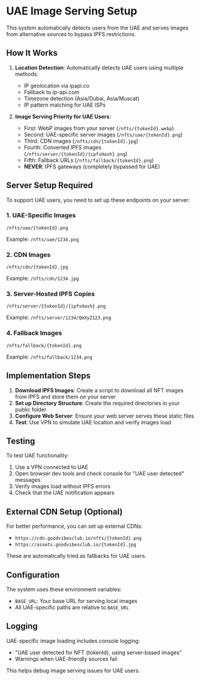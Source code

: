# UAE Image Serving Setup

This system automatically detects users from the UAE and serves images from alternative sources to bypass IPFS restrictions.

## How It Works

1. **Location Detection**: Automatically detects UAE users using multiple methods:
   - IP geolocation via ipapi.co
   - Fallback to ip-api.com
   - Timezone detection (Asia/Dubai, Asia/Muscat)
   - IP pattern matching for UAE ISPs

2. **Image Serving Priority for UAE Users**:
   - First: WebP images from your server (`/nfts/{tokenId}.webp`)
   - Second: UAE-specific server images (`/nfts/uae/{tokenId}.png`)
   - Third: CDN images (`/nfts/cdn/{tokenId}.jpg`)
   - Fourth: Converted IPFS images (`/nfts/server/{tokenId}/{ipfsHash}.png`)
   - Fifth: Fallback URLs (`/nfts/fallback/{tokenId}.png`)
   - **NEVER**: IPFS gateways (completely bypassed for UAE)

## Server Setup Required

To support UAE users, you need to set up these endpoints on your server:

### 1. UAE-Specific Images
```
/nfts/uae/{tokenId}.png
```
Example: `/nfts/uae/1234.png`

### 2. CDN Images
```
/nfts/cdn/{tokenId}.jpg
```
Example: `/nfts/cdn/1234.jpg`

### 3. Server-Hosted IPFS Copies
```
/nfts/server/{tokenId}/{ipfsHash}.png
```
Example: `/nfts/server/1234/QmXyZ123.png`

### 4. Fallback Images
```
/nfts/fallback/{tokenId}.png
```
Example: `/nfts/fallback/1234.png`

## Implementation Steps

1. **Download IPFS Images**: Create a script to download all NFT images from IPFS and store them on your server
2. **Set up Directory Structure**: Create the required directories in your public folder
3. **Configure Web Server**: Ensure your web server serves these static files
4. **Test**: Use VPN to simulate UAE location and verify images load

## Testing

To test UAE functionality:
1. Use a VPN connected to UAE
2. Open browser dev tools and check console for "UAE user detected" messages
3. Verify images load without IPFS errors
4. Check that the UAE notification appears

## External CDN Setup (Optional)

For better performance, you can set up external CDNs:
- `https://cdn.goodvibesclub.io/nfts/{tokenId}.png`
- `https://assets.goodvibesclub.io/{tokenId}.jpg`

These are automatically tried as fallbacks for UAE users.

## Configuration

The system uses these environment variables:
- `BASE_URL`: Your base URL for serving local images
- All UAE-specific paths are relative to `BASE_URL`

## Logging

UAE-specific image loading includes console logging:
- "UAE user detected for NFT {tokenId}, using server-based images"
- Warnings when UAE-friendly sources fail

This helps debug image serving issues for UAE users.